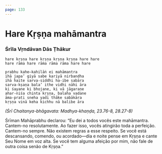 ```yaml
---
page: 133
---
```


# Hare Kṛṣṇa mahāmantra

### Śrīla Vṛndāvan Dās Ṭhākur

    hare kṛṣṇa hare kṛṣṇa kṛṣṇa kṛṣṇa hare hare
    hare rāma hare rāma rāma rāma hare hare

    prabhu kahe—kahilāṅ ei mahāmantra
    ihā japa’ giyā sabe kariyā nirbandha
    ihā haite sarva-siddhi ha-ibe sabāra
    sarva-kṣaṇa bala’ ithe vidhi nāhi āra
    ki śayane ki bhojane, ki vā jāgaraṇe
    ahar-niśa chinta kṛṣṇa, balaha vadane
    āma-prati sneha yadi thāke sabākāra
    kṛṣṇa vinā keha kichhu nā balibe āra

*(Śrī Chaitanya-bhāgavata: Madhya-khaṇḍa, 23.76-8, 28.27-8)*

Śrīman Mahāprabhu declarou: “Eu dei a todos vocês este mahāmantra. Cantem-no resolutamente. Ao fazer isso, vocês atingirão toda a perfeição. Cantem-no sempre. Não existem regras a esse respeito. Se você está descansando, comendo, ou acordado—dia e noite pense em Kṛṣṇa e cante Seu Nome em voz alta. Se você tem alguma afeição por mim, não fale de outra coisa senão de Kṛṣṇa.”

